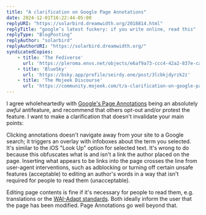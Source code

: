 ```yaml
---
title: "A clarification on Google Page Annotations"
date: 2024-12-01T16:22:44-05:00
replyURI: "https://solarbird.dreamwidth.org/2018814.html"
replyTitle: "google’s latest fuckery: if you write online, read this"
replyType: "BlogPosting"
replyAuthor: "solarbird"
replyAuthorURI: "https://solarbird.dreamwidth.org/"
syndicatedCopies:
    - title: 'The Fediverse'
      url: 'https://pleroma.envs.net/objects/e6af9a73-ccc4-42a2-837e-cac2806794fb'
    - title: 'BlueSky'
      url: 'https://bsky.app/profile/seirdy.one/post/3lcbkjdyrzk2z'
    - title: 'The Mojeek Discourse'
      url: 'https://community.mojeek.com/t/a-clarification-on-google-page-annotations/2032'
---
```


I agree wholeheartedly with [Google's Page Annotations](https://support.google.com/websearch/thread/308719098/page-annotation-in-google-app-browser-for-ios?hl=en) being an absolutely *awful* antifeature, and recommend that others opt-out and/or protest the feature. I want to make a clarification that doesn't invalidate your main points:

Clicking annotations doesn't navigate away from your site to a Google search; it triggers an overlay with infoboxes about the term you selected. It's similar to the iOS "Look Up" option for selected text. It's wrong to do because this obfuscates what is and isn't a link the author placed on the page. Inserting what appears to be links into the page crosses the line from user-agent interventions, such as adblocking or turning off certain unsafe features (acceptable) to editing an author's words in a way that isn't required for people to read them (unacceptable).

Editing page contents is fine if it's necessary for people to read them, e.g. translations or the [WAI-Adapt standards](https://www.w3.org/WAI/adapt/). Both ideally inform the user that the page has been modified. Page Annotations go well beyond that.

